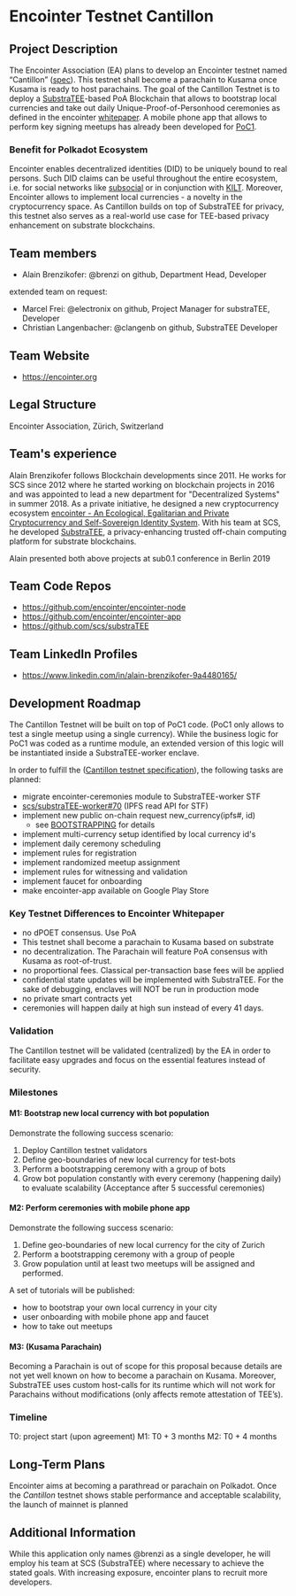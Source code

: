 # Encointer Testnet Cantillon
## Project Description
The Encointer Association (EA) plans to develop an Encointer testnet named “Cantillon” ([spec](https://github.com/encointer/encointer-node/blob/master/doc/TESTNET_SPECIFICATION.md)). This testnet shall become a parachain to Kusama once Kusama is ready to host parachains.
The goal of the Cantillon Testnet is to deploy a [SubstraTEE](https://github.com/scs/substraTEE)-based PoA Blockchain that allows to bootstrap local currencies and take out daily Unique-Proof-of-Personhood ceremonies as defined in the encointer [whitepaper](https://github.com/encointer/whitepaper/blob/master/encointer_whitepaper.pdf). 
A mobile phone app that allows to perform key signing meetups has already been developed for [PoC1](https://encointer.org/2019/11/10/development-update-1/).

### Benefit for Polkadot Ecosystem
Encointer enables decentralized identities (DID) to be uniquely bound to real persons. Such DID claims can be useful throughout the entire ecosystem, i.e. for social networks like [subsocial](https://devpost.com/software/subsocial) or in conjunction with [KILT](https://kilt.io/). Moreover, Encointer allows to implement local currencies - a novelty in the cryptocurrency space. As Cantillon builds on top of SubstraTEE for privacy, this testnet also serves as a real-world use case for TEE-based privacy enhancement on substrate blockchains.


## Team members

* Alain Brenzikofer: @brenzi on github, Department Head, Developer

extended team on request:
* Marcel Frei: @electronix on github, Project Manager for substraTEE, Developer
* Christian Langenbacher: @clangenb on github, SubstraTEE Developer


## Team Website
* https://encointer.org

## Legal Structure 
Encointer Association, Zürich, Switzerland

## Team's experience
Alain Brenzikofer follows Blockchain developments since 2011. He works for SCS since 2012 where he started working on blockchain projects in 2016 and was appointed to lead a new department for "Decentralized Systems" in summer 2018. As a private initiative, he designed a new cryptocurrency ecosystem [encointer - An Ecological, Egalitarian and Private Cryptocurrency and Self-Sovereign Identity System](https://encointer.org). 
With his team at SCS, he developed [SubstraTEE](https://github.com/scs/substraTEE), a privacy-enhancing trusted off-chain computing platform for substrate blockchains.

Alain presented both above projects at sub0.1 conference in Berlin 2019

## Team Code Repos
* https://github.com/encointer/encointer-node
* https://github.com/encointer/encointer-app
* https://github.com/scs/substraTEE

## Team LinkedIn Profiles
* https://www.linkedin.com/in/alain-brenzikofer-9a4480165/

## Development Roadmap
The Cantillon Testnet will be built on top of PoC1 code. (PoC1 only allows to test a single meetup using a single currency). While the business logic for PoC1 was coded as a runtime module, an extended version of this logic will be instantiated inside a SubstraTEE-worker enclave.

In order to fulfill the ([Cantillon testnet specification](https://github.com/encointer/encointer-node/blob/master/doc/TESTNET_SPECIFICATION.md)), the following tasks are planned:

*  migrate encointer-ceremonies module to SubstraTEE-worker STF
*  [scs/substraTEE-worker#70](https://github.com/scs/substraTEE-worker/issues/70) (IPFS read API for STF)
*  implement new public on-chain request new_currency(ipfs#, id)
    *   see [BOOTSTRAPPING](https://github.com/encointer/encointer-node/blob/master/doc/BOOTSTRAPPING.md) for details
*  implement multi-currency setup identified by local currency id's
*  implement daily ceremony scheduling
*  implement rules for registration
*  implement randomized meetup assignment
*  implement rules for witnessing and validation
*  implement faucet for onboarding
*  make encointer-app available on Google Play Store


### Key Testnet Differences to Encointer Whitepaper
*  no dPOET consensus. Use PoA
*  This testnet shall become a parachain to Kusama based on substrate
*  no decentralization. The Parachain will feature PoA consensus with Kusama as root-of-trust.
*  no proportional fees. Classical per-transaction base fees will be applied
*  confidential state updates will be implemented with SubstraTEE. For the sake of debugging, enclaves will NOT be run in production mode
*  no private smart contracts yet
*  ceremonies will happen daily at high sun instead of every 41 days.

### Validation
The Cantillon testnet will be validated (centralized) by the EA in order to facilitate easy upgrades and focus on the essential features instead of security.

### Milestones

#### M1: Bootstrap new local currency with bot population

Demonstrate the following success scenario:
1. Deploy Cantillon testnet validators
1. Define geo-boundaries of new local currency for test-bots
1. Perform a bootstrapping ceremony with a group of bots
1. Grow bot population constantly with every ceremony (happening daily) to evaluate scalability (Acceptance after 5 successful ceremonies)

#### M2: Perform ceremonies with mobile phone app 

Demonstrate the following success scenario:
1. Define geo-boundaries of new local currency for the city of Zurich
1. Perform a bootstrapping ceremony with a group of people
1. Grow population until at least two meetups will be assigned and performed.

A set of tutorials will be published:
*  how to bootstrap your own local currency in your city
*  user onboarding with mobile phone app and faucet
*  how to take out meetups

#### M3: (Kusama Parachain)

Becoming a Parachain is out of scope for this proposal because details are not yet well known on how to become a parachain on Kusama. Moreover, SubstraTEE uses custom host-calls for its runtime which will not work for Parachains without modifications (only affects remote attestation of TEE’s).

### Timeline
T0: project start (upon agreement)
M1: T0 + 3 months
M2: T0 + 4 months

## Long-Term Plans
Encointer aims at becoming a parathread or parachain on Polkadot. Once the *Cantillon* testnet shows stable performance and acceptable scalability, the launch of mainnet is planned 

## Additional Information
While this application only names @brenzi as a single developer, he will employ his team at SCS (SubstraTEE) where necessary to achieve the stated goals. With increasing exposure, encointer plans to recruit more developers.
